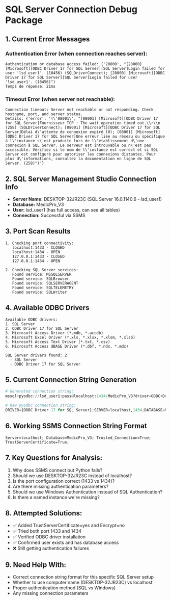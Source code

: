 # SQL Server Connection Debug Package

## 1. Current Error Messages

### Authentication Error (when connection reaches server):
```
Authentication or database access failed: ('28000', "[28000] [Microsoft][ODBC Driver 17 for SQL Server][SQL Server]Login failed for user 'lsd_user1'. (18456) (SQLDriverConnect); [28000] [Microsoft][ODBC Driver 17 for SQL Server][SQL Server]Login failed for user 'lsd_user1'. (18456)")
Temps de réponse: 21ms
```

### Timeout Error (when server not reachable):
```
Connection timeout: Server not reachable or not responding. Check hostname, port, and server status.
Details: {'error': '(\'08001\', "[08001] [Microsoft][ODBC Driver 17 for SQL Server]Fournisseur TCP : The wait operation timed out.\\r\\n (258) (SQLDriverConnect); [08001] [Microsoft][ODBC Driver 17 for SQL Server]Délai d\'attente de connexion expiré (0); [08001] [Microsoft][ODBC Driver 17 for SQL Server]Une erreur liée au réseau ou spécifique à l\'instance s\'est produite lors de l\'établissement d\'une connexion à SQL Server. Le serveur est introuvable ou n\'est pas accessible. Vérifiez si le nom de l\'instance est correct et si SQL Server est configuré pour autoriser les connexions distantes. Pour plus d\'informations, consultez la documentation en ligne de SQL Server. (258)")'}
```

## 2. SQL Server Management Studio Connection Info
- **Server Name:** DESKTOP-32JR23C (SQL Server 16.0.1140.6 - lsd_user1)
- **Database:** MedicPro_V3
- **User:** lsd_user1 (has full access, can see all tables)
- **Connection:** Successful via SSMS

## 3. Port Scan Results
```
1. Checking port connectivity:
   localhost:1433 - CLOSED
   localhost:1434 - OPEN
   127.0.0.1:1433 - CLOSED
   127.0.0.1:1434 - OPEN

2. Checking SQL Server services:
   Found service: MSSQLSERVER
   Found service: SQLBrowser
   Found service: SQLSERVERAGENT
   Found service: SQLTELEMETRY
   Found service: SQLWriter
```

## 4. Available ODBC Drivers
```
Available ODBC drivers:
1. SQL Server
2. ODBC Driver 17 for SQL Server
3. Microsoft Access Driver (*.mdb, *.accdb)
4. Microsoft Excel Driver (*.xls, *.xlsx, *.xlsm, *.xlsb)
5. Microsoft Access Text Driver (*.txt, *.csv)
6. Microsoft Access dBASE Driver (*.dbf, *.ndx, *.mdx)

SQL Server drivers found: 2
  - SQL Server
  - ODBC Driver 17 for SQL Server
```

## 5. Current Connection String Generation
```python
# Generated connection string:
mssql+pyodbc://lsd_user1:pass@localhost:1434/MedicPro_V3?driver=ODBC+Driver+17+for+SQL+Server&TrustServerCertificate=yes&Encrypt=no

# Raw pyodbc connection string:
DRIVER={ODBC Driver 17 for SQL Server};SERVER=localhost,1434;DATABASE=MedicPro_V3;UID=lsd_user1;PWD=pass;TrustServerCertificate=yes;Encrypt=no
```

## 6. Working SSMS Connection String Format
```
Server=localhost; Database=MedicPro_V3; Trusted_Connection=True; TrustServerCertificate=True;
```

## 7. Key Questions for Analysis:
1. Why does SSMS connect but Python fails?
2. Should we use DESKTOP-32JR23C instead of localhost?
3. Is the port configuration correct (1433 vs 1434)?
4. Are there missing authentication parameters?
5. Should we use Windows Authentication instead of SQL Authentication?
6. Is there a named instance we're missing?

## 8. Attempted Solutions:
- ✅ Added TrustServerCertificate=yes and Encrypt=no
- ✅ Tried both port 1433 and 1434
- ✅ Verified ODBC driver installation
- ✅ Confirmed user exists and has database access
- ❌ Still getting authentication failures

## 9. Need Help With:
- Correct connection string format for this specific SQL Server setup
- Whether to use computer name (DESKTOP-32JR23C) vs localhost
- Proper authentication method (SQL vs Windows)
- Any missing connection parameters
